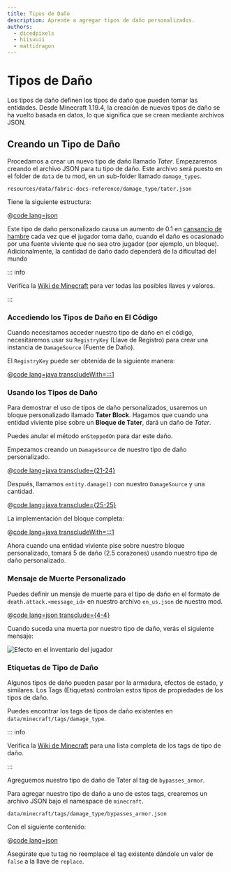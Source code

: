```yaml
---
title: Tipos de Daño
description: Aprende a agregar tipos de daño personalizados.
authors:
  - dicedpixels
  - hiisuuii
  - mattidragon
---
```


# Tipos de Daño

Los tipos de daño definen los tipos de daño que pueden tomar las entidades. Desde Minecraft 1.19.4, la creación de nuevos tipos de daño se ha vuelto basada en datos, lo que significa que se crean mediante archivos JSON.

## Creando un Tipo de Daño

Procedamos a crear un nuevo tipo de daño llamado _Tater_. Empezaremos creando el archivo JSON para tu tipo de daño. Este archivo será puesto en el folder de `data` de tu mod, en un sub-folder llamado `damage_types`.

```:no-line-numbers
resources/data/fabric-docs-reference/damage_type/tater.json
```

Tiene la siguiente estructura:

@[code lang=json](@/reference/1.21/src/main/generated/data/fabric-docs-reference/damage_type/tater.json)

Este tipo de daño personalizado causa un aumento de 0.1 en [cansancio de hambre](https://minecraft.wiki/w/Hunger#Exhaustion_level_increase) cada vez que el jugador toma daño, cuando el daño es ocasionado por una fuente viviente que no sea otro jugador (por ejemplo, un bloque). Adicionalmente, la cantidad de daño dado dependerá de la dificultad del mundo

::: info

Verifica la [Wiki de Minecraft](https://minecraft.wiki/w/Damage_type#JSON_format) para ver todas las posibles llaves y valores.

:::

### Accediendo los Tipos de Daño en El Código

Cuando necesitamos acceder nuestro tipo de daño en el código, necesitaremos usar su `RegistryKey` (Llave de Registro) para crear una instancia de `DamageSource` (Fuente de Daño).

El `RegistryKey` puede ser obtenida de la siguiente manera:

@[code lang=java transcludeWith=:::1](@/reference/1.21/src/main/java/com/example/docs/damage/FabricDocsReferenceDamageTypes.java)

### Usando los Tipos de Daño

Para demostrar el uso de tipos de daño personalizados, usaremos un bloque personalizado llamado **Tater Block**. Hagamos que cuando una entidad viviente pise sobre un **Bloque de Tater**, dará un daño de _Tater_.

Puedes anular el método `onSteppedOn` para dar este daño.

Empezamos creando un `DamageSource` de nuestro tipo de daño personalizado.

@[code lang=java transclude={21-24}](@/reference/1.21/src/main/java/com/example/docs/damage/TaterBlock.java)

Después, llamamos `entity.damage()` con nuestro `DamageSource` y una cantidad.

@[code lang=java transclude={25-25}](@/reference/1.21/src/main/java/com/example/docs/damage/TaterBlock.java)

La implementación del bloque completa:

@[code lang=java transcludeWith=:::1](@/reference/1.21/src/main/java/com/example/docs/damage/TaterBlock.java)

Ahora cuando una entidad viviente pise sobre nuestro bloque personalizado, tomará 5 de daño (2.5 corazones) usando nuestro tipo de daño personalizado.

### Mensaje de Muerte Personalizado

Puedes definir un mensje de muerte para el tipo de daño en el formato de `death.attack.<message_id>` en nuestro archivo `en_us.json` de nuestro mod.

@[code lang=json transclude={4-4}](@/reference/1.21/src/main/resources/assets/fabric-docs-reference/lang/en_us.json)

Cuando suceda una muerta por nuestro tipo de daño, verás el siguiente mensaje:

![Efecto en el inventario del jugador](/assets/develop/tater-damage-death.png)

### Etiquetas de Tipo de Daño

Algunos tipos de daño pueden pasar por la armadura, efectos de estado, y similares. Los Tags (Etiquetas) controlan estos tipos de propiedades de los tipos de daño.

Puedes encontrar los tags de tipos de daño existentes en `data/minecraft/tags/damage_type`.

::: info

Verifica la [Wiki de Minecraft](https://minecraft.wiki/w/Tag#Damage_types) para una lista completa de los tags de tipo de daño.

:::

Agreguemos nuestro tipo de daño de Tater al tag de `bypasses_armor`.

Para agregar nuestro tipo de daño a uno de estos tags, crearemos un archivo JSON bajo el namespace de `minecraft`.

```:no-line-numbers
data/minecraft/tags/damage_type/bypasses_armor.json
```

Con el siguiente contenido:

@[code lang=json](@/reference/1.21/src/main/generated/data/minecraft/tags/damage_type/bypasses_armor.json)

Asegúrate que tu tag no reemplace el tag existente dándole un valor de `false` a la llave de `replace`.

